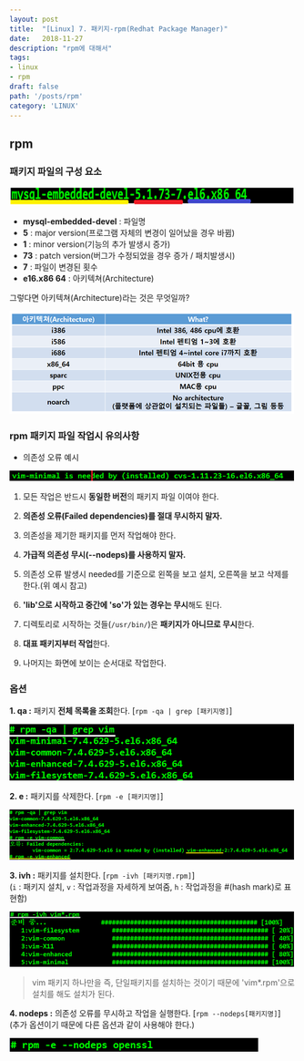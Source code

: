 ```yaml
---
layout: post
title:  "[Linux] 7. 패키지-rpm(Redhat Package Manager)"
date:   2018-11-27
description: "rpm에 대해서"
tags:
- linux
- rpm
draft: false
path: '/posts/rpm'
category: 'LINUX'
---
```


## rpm



### 패키지 파일의 구성 요소



![linux](/assets/img/rpm1.png)

* **mysql-embedded-devel** : 파일명
* **5** : major version(프로그램 자체의 변경이 일어났을 경우 바뀜)
* **1** : minor version(기능의 추가 발생시 증가)
* **73** : patch version(버그가 수정되었을 경우 증가 / 패치발생시)
* **7** : 파일이 변경된 횟수
* **e16.x86 64** : 아키텍쳐(Architecture)

그렇다면 아키텍쳐(Architecture)라는 것은 무엇일까?



![linux](/assets/img/rpm2.png)



### rpm 패키지 파일 작업시 유의사항

* 의존성 오류 예시

![linux](/assets/img/rpm3.png)



1. 모든 작업은 반드시 **동일한 버전**의 패키지 파일 이여야 한다.

2. **의존성 오류(Failed dependencies)를 절대 무시하지 말자.**

3. 의존성을 제기한 패키지를 먼저 작업해야 한다.

4. **가급적 의존성 무시(--nodeps)를 사용하지 말자.**

5. 의존성 오류 발생시 needed를 기준으로 왼쪽을 보고 설치, 오른쪽을 보고 삭제를 한다.(위 예시 참고)

6. **'lib'으로 시작하고 중간에 'so'가 있는 경우는 무시**해도 된다.

7. 디렉토리로 시작하는 것들(`/usr/bin/`)은 **패키지가 아니므로 무시**한다.

8. **대표 패키지부터 작업**한다.

9. 나머지는 화면에 보이는 순서대로 작업한다.



### 옵션

**1. qa :** 패키지 **전체 목록을 조회**한다. [`rpm -qa | grep [패키지명]`]



![linux](/assets/img/rpm4.png)



**2. e :** 패키지를 삭제한다. [`rpm -e [패키지명]`]



![linux](/assets/img/rpm5.png)



**3. ivh :** 패키지를 설치한다. [`rpm -ivh [패키지명.rpm]`]<br/>
(`i` : 패키지 설치, `v` : 작업과정을 자세하게 보여줌, `h` : 작업과정을 #(hash mark)로 표현함)



![linux](/assets/img/rpm6.png)



> vim 패키지 하나만을 즉, 단일패키지를 설치하는 것이기 때문에 'vim*.rpm'으로 설치를 해도 설치가 된다.



**4. nodeps :** 의존성 오류를 무시하고 작업을 실행한다. [`rpm --nodeps[패키지명]`]<br/>(추가 옵션이기 때문에 다른 옵션과 같이 사용해야 한다.)

![linux](/assets/img/rpm7.png)
